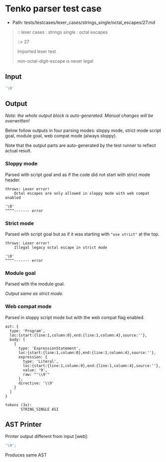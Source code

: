 # Tenko parser test case

- Path: tests/testcases/lexer_cases/strings_single/octal_escapes/27.md

> :: lexer cases : strings single : octal escapes
>
> ::> 27
>
> Imported lexer test
>
> non-octal-digit-escape is never legal

## Input

`````js
'\9'
`````

## Output

_Note: the whole output block is auto-generated. Manual changes will be overwritten!_

Below follow outputs in four parsing modes: sloppy mode, strict mode script goal, module goal, web compat mode (always sloppy).

Note that the output parts are auto-generated by the test runner to reflect actual result.

### Sloppy mode

Parsed with script goal and as if the code did not start with strict mode header.

`````
throws: Lexer error!
    Octal escapes are only allowed in sloppy mode with web compat enabled

'\9'
^^^^------- error
`````

### Strict mode

Parsed with script goal but as if it was starting with `"use strict"` at the top.

`````
throws: Lexer error!
    Illegal legacy octal escape in strict mode

'\9'
^^^^------- error
`````


### Module goal

Parsed with the module goal.

_Output same as strict mode._

### Web compat mode

Parsed in sloppy script mode but with the web compat flag enabled.

`````
ast: {
  type: 'Program',
  loc:{start:{line:1,column:0},end:{line:1,column:4},source:''},
  body: [
    {
      type: 'ExpressionStatement',
      loc:{start:{line:1,column:0},end:{line:1,column:4},source:''},
      expression: {
        type: 'Literal',
        loc:{start:{line:1,column:0},end:{line:1,column:4},source:''},
        value: '9',
        raw: "'\\9'"
      },
      directive: '\\9'
    }
  ]
}

tokens (3x):
       STRING_SINGLE ASI
`````


## AST Printer

Printer output different from input [web]:

````js
'\9';
````

Produces same AST
